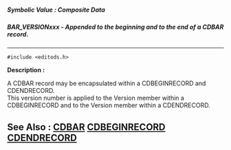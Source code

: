 ##### Symbolic Value : Composite Data
##### BAR_VERSIONxxx - Appended to the beginning and to the end of a CDBAR record.
---
```
#include <editods.h>
```
**Description :**

A CDBAR record may be encapsulated within a CDBEGINRECORD and CDENDRECORD.  
This version number is applied to the Version member within a CDBEGINRECORD and 
to the Version member within a CDENDRECORD.

**See Also :**
[CDBAR](/reference/Data/CDBAR)
[CDBEGINRECORD](/reference/Data/CDBEGINRECORD)
[CDENDRECORD](/reference/Data/CDENDRECORD)
---
